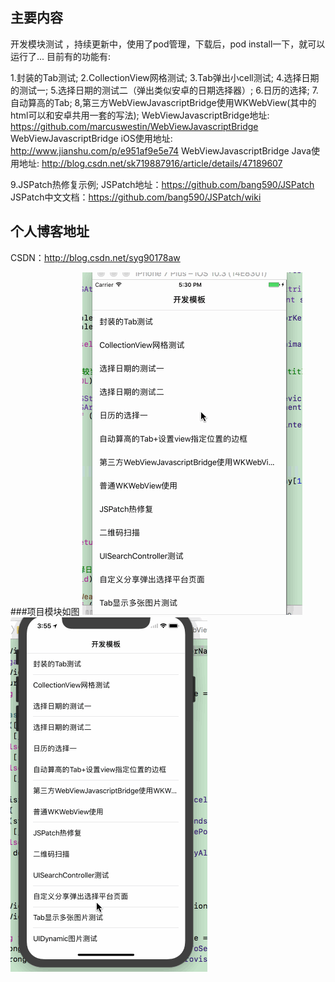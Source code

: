 ## 主要内容
开发模块测试 ，持续更新中，使用了pod管理，下载后，pod install一下，就可以运行了...
目前有的功能有:

1.封装的Tab测试;
2.CollectionView网格测试;
3.Tab弹出小cell测试;
4.选择日期的测试一;
5.选择日期的测试二（弹出类似安卓的日期选择器）;
6.日历的选择;
7.自动算高的Tab;
8,第三方WebViewJavascriptBridge使用WKWebView(其中的html可以和安卓共用一套的写法);
   WebViewJavascriptBridge地址: https://github.com/marcuswestin/WebViewJavascriptBridge
   WebViewJavascriptBridge iOS使用地址: http://www.jianshu.com/p/e951af9e5e74
   WebViewJavascriptBridge Java使用地址: http://blog.csdn.net/sk719887916/article/details/47189607

9.JSPatch热修复示例;
JSPatch地址：https://github.com/bang590/JSPatch
JSPatch中文文档：https://github.com/bang590/JSPatch/wiki

## 个人博客地址
CSDN：http://blog.csdn.net/syg90178aw

###项目模块如图
![image](https://github.com/XGPASS/XGDevelopDemo/blob/master/images/develop.gif)
![image](https://github.com/XGPASS/XGDevelopDemo/blob/master/images/develop2.gif)
